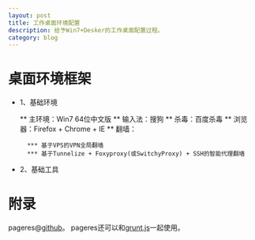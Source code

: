 ```yaml
---
layout: post
title: 工作桌面环境配置
description: 给予Win7+Desker的工作桌面配置过程。
category: blog
---
```


桌面环境框架
============

* 1、基础环境

    ** 主环境：Win7 64位中文版
    ** 输入法：搜狗
    ** 杀毒：百度杀毒
    ** 浏览器：Firefox + Chrome + IE
    ** 翻墙：

        *** 基于VPS的VPN全局翻墙
        *** 基于Tunnelize + Foxyproxy(或SwitchyProxy) + SSH的智能代理翻墙

* 2、基础工具




附录
====

pageres@[github](https://github.com/sindresorhus/pageres)。
pageres还可以和[grunt.js](https://github.com/sindresorhus/grunt-pageres)一起使用。
